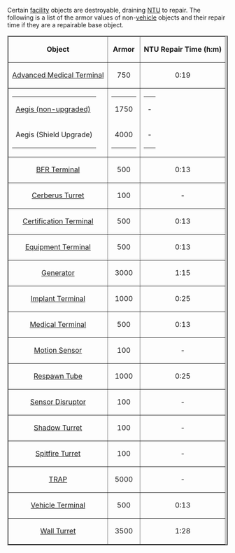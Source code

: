 Certain [facility](../locations/Facilities.md) objects are destroyable, draining
[NTU](../items/NTU.md) to repair. The following is a list of the armor values of
non-[vehicle](../vehicles/Vehicle.md) objects and their repair time if they are
a repairable base object.

<table border="2">
<tr>
<td align="center">

<b>Object</b>

</td>
<td align="center">

<b>Armor</b>

</td>
<td align="center">

<b>NTU Repair Time (h:m)</b>

</td>
</tr>
<tr>
<td align="center">

[Advanced Medical Terminal](../items/Advanced_Medical_Terminal.md)

</td>
<td align="center">

750

</td>
<td align="center">

0:19

</td>
</tr>
<tr>
<td align="center">
<table>
<tr>
<td>

[Aegis (non-upgraded)](../weapons/Aegis_Shield_Generator.md)

</td>
</tr>
<tr>
<td>

Aegis (Shield Upgrade)

</td>
</tr>
</table>
</td>
<td>
<table>
<tr>
<td align="center">

1750

</td>
</tr>
<tr>
<td align="center">

4000

</td>
</tr>
</table>
</td>
<td align="center">
<table>
<tr>
<td>

\-

</td>
</tr>
<tr>
<td>

\-

</td>
</tr>
</table>
</td>
</tr>
<tr>
<td align="center">

[BFR Terminal](../items/BFR_Shed.md)

</td>
<td align="center">

500

</td>
<td align="center">

0:13

</td>
</tr>
<tr>
<td align="center">

[Cerberus Turret](../weapons/Cerberus_Turret.md)

</td>
<td align="center">

100

</td>
<td align="center">

\-

</td>
</tr>
<tr>
<td align="center">

[Certification Terminal](../items/Certification_Terminal.md)

</td>
<td align="center">

500

</td>
<td align="center">

0:13

</td>
</tr>
<tr>
<td align="center">

[Equipment Terminal](../items/Equipment_Terminal.md)

</td>
<td align="center">

500

</td>
<td align="center">

0:13

</td>
</tr>
<tr>
<td align="center">

[Generator](../items/Generator.md)

</td>
<td align="center">

3000

</td>
<td align="center">

1:15

</td>
</tr>
<tr>
<td align="center">

[Implant Terminal](../items/Implant_Terminal.md)

</td>
<td align="center">

1000

</td>
<td align="center">

0:25

</td>
</tr>
<tr>
<td align="center">

[Medical Terminal](../items/Medical_Terminal.md)

</td>
<td align="center">

500

</td>
<td align="center">

0:13

</td>
</tr>
<tr>
<td align="center">

[Motion Sensor](../weapons/Adaptive_Construction_Engine.md#motion-sensor-alarm)

</td>
<td align="center">

100

</td>
<td align="center">

\-

</td>
</tr>
<tr>
<td align="center">

[Respawn Tube](../items/Respawn_Tube.md)

</td>
<td align="center">

1000

</td>
<td align="center">

0:25

</td>
</tr>
<tr>
<td align="center">

[Sensor Disruptor](../items/Sensor_Disruptor.md)

</td>
<td align="center">

100

</td>
<td align="center">

\-

</td>
</tr>
<tr>
<td align="center">

[Shadow Turret](../weapons/Shadow_Turret.md)

</td>
<td align="center">

100

</td>
<td align="center">

\-

</td>
</tr>
<tr>
<td align="center">

[Spitfire Turret](../weapons/Adaptive_Construction_Engine.md#spitfire-turret)

</td>
<td align="center">

100

</td>
<td align="center">

\-

</td>
</tr>
<tr>
<td align="center">

[TRAP](../weapons/Tactical_Resonance_Area_Protection.md)

</td>
<td align="center">

5000

</td>
<td align="center">

\-

</td>
</tr>
<tr>
<td align="center">

[Vehicle Terminal](../locations/Vehicle_Terminal.md)

</td>
<td align="center">

500

</td>
<td align="center">

0:13

</td>
</tr>
<tr>
<td align="center">

[Wall Turret](../items/Phalanx.md)

</td>
<td align="center">

3500

</td>
<td align="center">

1:28

</td>
</tr>
</table>
